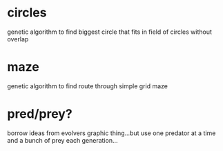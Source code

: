 # circles
genetic algorithm to find biggest circle that fits in field of circles without overlap
# maze
genetic algorithm to find route through simple grid maze
# pred/prey?
borrow ideas from evolvers graphic thing...but use one predator at a time and a bunch of prey each generation...
